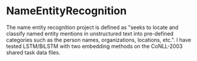 # NameEntityRecognition
The name entity recognition project is defined as "seeks to locate and classify named entity mentions in unstructured text into pre-defined categories such as the person names, organizations, locations, etc.". I have tested LSTM/BiLSTM with two embedding methods on the CoNLL-2003 shared task data files.  
